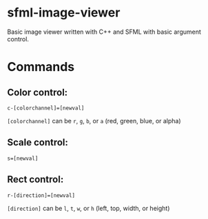 # sfml-image-viewer
Basic image viewer written with C++ and SFML with basic argument control.

# Commands
## Color control:
```
c-[colorchannel]=[newval]
```
`[colorchannel]` can be `r`, `g`, `b`, or `a` (red, green, blue, or alpha)


## Scale control:
```
s=[newval]
```


## Rect control:
```
r-[direction]=[newval]
```
`[direction]` can be `l`, `t`, `w`, or `h` (left, top, width, or height)
